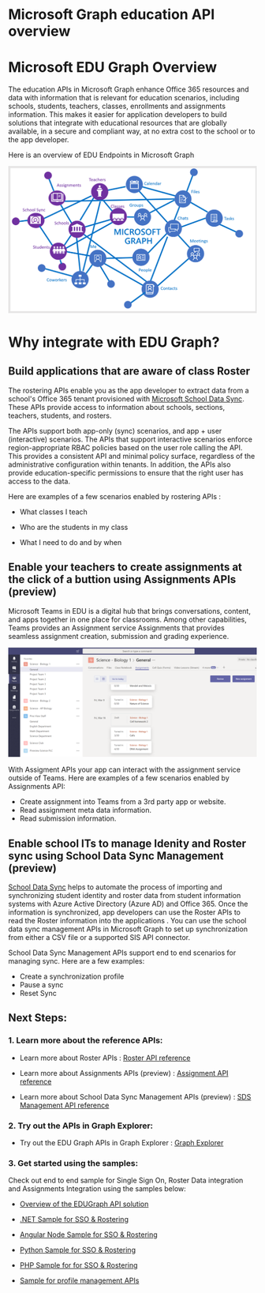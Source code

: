 # Microsoft Graph education API overview

# Microsoft EDU Graph Overview

The education APIs in Microsoft Graph enhance Office 365 resources and data with information that is relevant for education scenarios, including schools, students, teachers, classes, enrollments and assignments information. This makes it easier for application developers to build solutions that integrate with educational resources that are globally available, in a secure and compliant way,  at no extra cost to the school or to the app developer. 

Here is an overview of EDU Endpoints in Microsoft Graph

![EDU Graph Overview](images/EDUGraph.PNG)

# Why integrate with EDU Graph?

## Build applications that are aware of class Roster

The rostering APIs enable you as the app developer to extract data from a school's Office 365 tenant provisioned with [Microsoft School Data Sync](https://sds.microsoft.com/). These APIs provide access to information about schools, sections, teachers, students, and rosters. 

The APIs support both app-only (sync) scenarios, and app + user (interactive) scenarios. The APIs that support interactive scenarios enforce region-appropriate RBAC policies based on the user role calling the API. This provides a consistent API and minimal policy surface, regardless of the administrative configuration within tenants. In addition, the APIs also provide education-specific permissions to ensure that the right user has access to the data.

Here are examples of a few scenarios enabled by rostering APIs :

- What classes I teach 

- Who are the students in my class

- What I need to do and by when

##  Enable your teachers to create assignments at the click of a buttion using Assignments APIs (preview)
Microsoft Teams in EDU is a digital hub that brings conversations, content, and apps together in one place for classrooms. Among other capabilities, Teams provides an Assignment service Assignments that provides seamless assignment creation, submission and grading experience. 

![Teams Assignments](images/AssignmentsInTeams.PNG)

With Assigment APIs your app can interact with the assignment service outside of Teams. Here are examples of a few scenarios enabled by Assignments API:

- Create assignment into Teams from a 3rd party app or website.
- Read assignment meta data information.
- Read submission information.

## Enable school ITs to manage Idenity and Roster sync using School Data Sync Management (preview)

[School Data Sync](https://sds.microsoft.com/) helps to automate the process of importing and synchronizing student identity and roster data from student information systems with Azure Active Directory (Azure AD) and Office 365. Once the information is synchronized, app developers can use the Roster APIs to read the Roster information into the applications . You can use the school data sync management APIs in Microsoft Graph to set up synchronization from either a CSV file or a supported SIS API connector.

School Data Sync Management APIs support end to end scenarios for managing sync. Here are a few examples:

- Create a synchronization profile
- Pause a sync
- Reset Sync


## Next Steps:

### 1. Learn more about the reference APIs:

- Learn more about Roster APIs : [Roster API reference](https://developer.microsoft.com/en-us/graph/docs/api-reference/v1.0/resources/education-overview)

- Learn more about Assignments APIs (preview) : [Assignment API reference](https://developer.microsoft.com/en-us/graph/docs/api-reference/beta/resources/educationassignment)

- Learn more about School Data Sync Management APIs (preview) : [SDS Management API reference](https://developer.microsoft.com/en-us/graph/docs/api-reference/beta/resources/educationsynchronizationprofile)


### 2. Try out the APIs in Graph Explorer:

- Try out the EDU Graph APIs in Graph Explorer : [Graph Explorer](https://developer.microsoft.com/en-us/graph/graph-explorer)


### 3. Get started using the samples:

Check out end to end sample for Single Sign On, Roster Data integration and Assignments Integration using the samples below:

- [Overview of the EDUGraph API solution](https://github.com/OfficeDev/O365-EDU-AspNetMVC-Samples#understand-the-code)

- [.NET Sample for SSO & Rostering](https://github.com/OfficeDev/O365-EDU-AspNetMVC-Samples
    )

- [Angular Node Sample for SSO & Rostering](https://github.com/OfficeDev/O365-EDU-AngularNodeJS-Samples)
    
- [Python Sample for SSO & Rostering](https://github.com/OfficeDev/O365-EDU-Python-Samples)

- [PHP Sample for for SSO & Rostering](https://github.com/OfficeDev/O365-EDU-PHP-Samples)

- [Sample for profile management APIs](https://github.com/OfficeDev/O365-EDU-SDS-AspNetMVC-Samples) 



 

